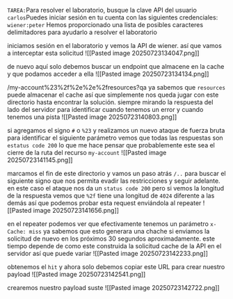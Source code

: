 `TAREA:`Para resolver el laboratorio, busque la clave API del usuario `carlos`Puedes iniciar sesión en tu cuenta con las siguientes credenciales: `wiener:peter` Hemos proporcionado una lista de posibles caracteres delimitadores para ayudarlo a resolver el laboratorio

iniciamos sesión en el laboratorio y vemos la API de wiener. así que vamos a interceptar esta solicitud 
![[Pasted image 20250723134047.png]]

de nuevo aquí solo debemos buscar un endpoint que almacene en la cache y que podamos acceder a ella
![[Pasted image 20250723134134.png]]

/my-account%23%2f%2e%2e%2fresources?qa
ya sabemos que `resources` puede almacenar el cache así que simplemente nos queda jugar con este directorio hasta encontrar la solución. siempre mirando la respuesta del lado del servidor para identificar cuando tenemos un error y cuando tenemos una pista
![[Pasted image 20250723140803.png]]

si agregamos el signo `#` o `%23` y realizamos un nuevo ataque de fuerza bruta para identificar el siguiente parámetro vemos que todas las respuestas son `estatus code 200` lo que me hace pensar que probablemente este sea el cierre de la ruta del recurso `my-account` 
![[Pasted image 20250723141145.png]]

marcamos el fin de este directorio y vamos un paso atrás `/..` para buscar el siguiente signo que nos permita evadir las restricciones y seguir adelante. en este caso el ataque nos da un `status code 200` pero si vemos la longitud de la respuesta vemos que `%2f` tiene una longitud de `4024` diferente a las demás así que podemos probar esta request enviándola al repeater
![[Pasted image 20250723141656.png]]

en el repeater podemos ver que efectivamente tenemos un parámetro `x-Cache: miss` ya sabemos que esto generara una chache si enviamos la solicitud de nuevo en los próximos 30 segundos aproximadamente. este tiempo depende de como este construida la solicitud cache de la API en el servidor así que puede variar
![[Pasted image 20250723142233.png]]

obtenemos el `hit` y ahora solo debemos copiar este URL para crear nuestro payload
![[Pasted image 20250723142541.png]]

crearemos nuestro payload suste
![[Pasted image 20250723142722.png]]
